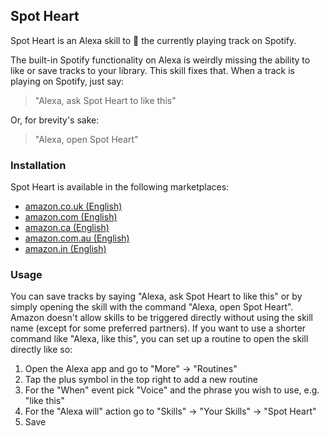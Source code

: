 ## Spot Heart

Spot Heart is an Alexa skill to 💚 the currently playing track on Spotify.

The built-in Spotify functionality on Alexa is weirdly missing the ability to like or save tracks to your library. This skill fixes that.  When a track is playing on Spotify, just say:

> "Alexa, ask Spot Heart to like this"

Or, for brevity's sake:

> "Alexa, open Spot Heart"

### Installation

Spot Heart is available in the following marketplaces:

* [amazon.co.uk (English)](https://alexa-skills.amazon.co.uk/apis/custom/skills/amzn1.ask.skill.a0c629c6-d6ec-4956-b6d9-d3d724d8f8d1/launch)
* [amazon.com (English)](https://alexa-skills.amazon.com/apis/custom/skills/amzn1.ask.skill.a0c629c6-d6ec-4956-b6d9-d3d724d8f8d1/launch)
* [amazon.ca (English)](https://alexa-skills.amazon.ca/apis/custom/skills/amzn1.ask.skill.a0c629c6-d6ec-4956-b6d9-d3d724d8f8d1/launch)
* [amazon.com.au (English)](https://alexa-skills.amazon.com.au/apis/custom/skills/amzn1.ask.skill.a0c629c6-d6ec-4956-b6d9-d3d724d8f8d1/launch)
* [amazon.in (English)](https://alexa-skills.amazon.in/apis/custom/skills/amzn1.ask.skill.a0c629c6-d6ec-4956-b6d9-d3d724d8f8d1/launch)

### Usage

You can save tracks by saying "Alexa, ask Spot Heart to like this" or by simply opening the skill with the command "Alexa, open Spot Heart". Amazon doesn't allow skills to be triggered directly without using the skill name (except for some preferred partners). If you want to use a shorter command like "Alexa, like this", you can set up a routine to open the skill directly like so:

1. Open the Alexa app and go to "More" -> "Routines"
2. Tap the plus symbol in the top right to add a new routine
3. For the "When" event pick "Voice" and the phrase you wish to use, e.g. "like this"
4. For the "Alexa will" action go to "Skills"  -> "Your Skills" -> "Spot Heart"
5. Save